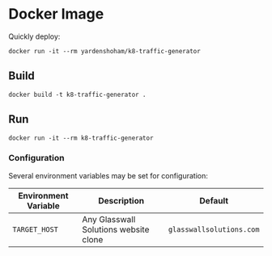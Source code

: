 # Docker Image

Quickly deploy:

`docker run -it --rm yardenshoham/k8-traffic-generator`

## Build

`docker build -t k8-traffic-generator .`

## Run

`docker run -it --rm k8-traffic-generator`

### Configuration

Several environment variables may be set for configuration:

| Environment Variable | Description                           | Default                  |
| -------------------- | ------------------------------------- | ------------------------ |
| `TARGET_HOST`        | Any Glasswall Solutions website clone | `glasswallsolutions.com` |
